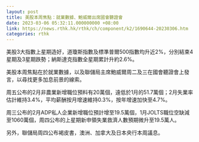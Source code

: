 ```yaml
---
layout: post
title: 美股本周焦點：就業數據、鮑威爾出席國會聽證會
date: 2023-03-06 05:32:11.000000000 +08:00
link: https://news.rthk.hk/rthk/ch/component/k2/1690644-20230306.htm
categories: rthk
---
```


美股3大指數上星期造好，道瓊斯指數及標準普爾500指數均升近2%，分別結束4星期及3星期跌勢；納斯達克指數全星期累計升約2.6%。

美股本周焦點在於就業數據，以及聯儲局主席鮑威爾周二及三在國會聽證會上發言，以尋找更多加息前景的線索。

周五公布的2月非農業新增職位預料有20萬個，遠低於1月的51.7萬個；2月失業率估計維持3.4%，平均薪酬按月增速維持0.3%，按年增速加快至4.7%。

周三公布的2月ADP私人企業新增職位預計增至19.5萬個，1月JOLTS職位空缺減至1060萬個，周四公布的上星期新申領失業救濟人數預期微升至19.5萬人。

另外，聯儲局周四公布褐皮書，澳洲、加拿大及日本央行本周議息。
